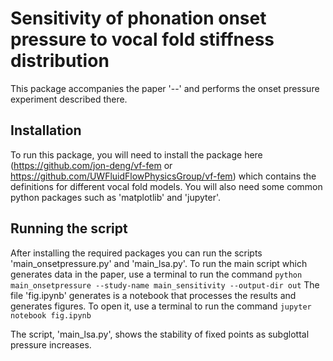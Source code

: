 # Sensitivity of phonation onset pressure to vocal fold stiffness distribution

This package accompanies the paper '--' and performs the onset pressure experiment described there.

## Installation

To run this package, you will need to install the package here (https://github.com/jon-deng/vf-fem or https://github.com/UWFluidFlowPhysicsGroup/vf-fem) which contains the definitions for different vocal fold models.
You will also need some common python packages such as 'matplotlib' and 'jupyter'.

## Running the script

After installing the required packages you can run the scripts 'main_onsetpressure.py' and 'main_lsa.py'.
To run the main script which generates data in the paper, use a terminal to run the command
`python main_onsetpressure --study-name main_sensitivity --output-dir out`
The file 'fig.ipynb' generates is a notebook that processes the results and generates figures.
To open it, use a terminal to run the command
`jupyter notebook fig.ipynb`

The script, 'main_lsa.py', shows the stability of fixed points as subglottal pressure increases.
